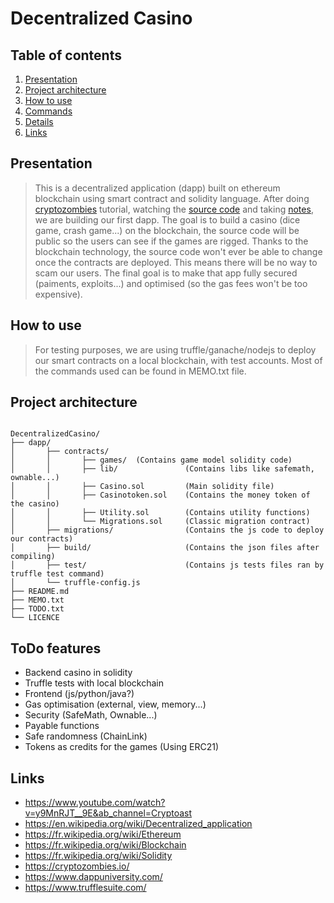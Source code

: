 # Decentralized Casino

## Table of contents

1. [Presentation](#presentation)
2. [Project architecture](#project-architecture)
3. [How to use](#how-does-it-work)
4. [Commands](#commands)
5. [Details](#details)
6. [Links](#links)

## Presentation 

>This is a decentralized application (dapp) built on ethereum blockchain using smart contract and solidity language. After doing [cryptozombies](https://cryptozombies.io) tutorial, watching the [source code](https://github.com/hanzopgp/CryptoZombies) and taking [notes](https://github.com/hanzopgp/CryptoZombies), we are building our first dapp. The goal is to build a casino (dice game, crash game...) on the blockchain, the source code will be public so the users can see if the games are rigged. Thanks to the blockchain technology, the source code won't ever be able to change once the contracts are deployed. This means there will be no way to scam our users. The final goal is to make that app fully secured (paiments, exploits...) and optimised (so the gas fees won't be too expensive).

## How to use

>For testing purposes, we are using truffle/ganache/nodejs to deploy our smart contracts on a local blockchain, with test accounts.
Most of the commands used can be found in MEMO.txt file.

## Project architecture

<pre><code>
DecentralizedCasino/
├── dapp/
│   	├── contracts/
│       │       ├── games/ 	(Contains game model solidity code)   
│       │       ├── lib/               (Contains libs like safemath, ownable...)
│       │       ├── Casino.sol         (Main solidity file)
│       │       ├── Casinotoken.sol    (Contains the money token of the casino)
│       │       ├── Utility.sol        (Contains utility functions)
│       │       └── Migrations.sol     (Classic migration contract)                    
│   	├── migrations/                (Contains the js code to deploy our contracts)
│       ├── build/                     (Contains the json files after compiling)
│       ├── test/                      (Contains js tests files ran by truffle test command)
│       └── truffle-config.js 
├── README.md		          
├── MEMO.txt
├── TODO.txt
└── LICENCE  
</pre></code>

## ToDo features

- Backend casino in solidity
- Truffle tests with local blockchain
- Frontend (js/python/java?)
- Gas optimisation (external, view, memory...)
- Security (SafeMath, Ownable...)
- Payable functions
- Safe randomness (ChainLink)
- Tokens as credits for the games (Using ERC21)

## Links

- https://www.youtube.com/watch?v=y9MnRJT__9E&ab_channel=Cryptoast
- https://en.wikipedia.org/wiki/Decentralized_application
- https://fr.wikipedia.org/wiki/Ethereum
- https://fr.wikipedia.org/wiki/Blockchain
- https://fr.wikipedia.org/wiki/Solidity
- https://cryptozombies.io/
- https://www.dappuniversity.com/
- https://www.trufflesuite.com/
